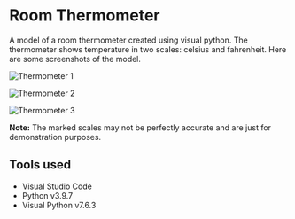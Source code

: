 # Room Thermometer

A model of a room thermometer created using visual python. The thermometer shows temperature in two scales: celsius and fahrenheit.
Here are some screenshots of the model.

![Thermometer 1](https://user-images.githubusercontent.com/98907729/174612195-82a0671b-d97a-49fe-a0f4-0c8aafe40b85.png)

![Thermometer 2](https://user-images.githubusercontent.com/98907729/174612215-01603431-e888-479a-ad0a-d1f63cecd622.png)

![Thermometer 3](https://user-images.githubusercontent.com/98907729/174612236-6331da86-53e2-420a-a819-47e365d27958.png)

**Note:** The marked scales may not be perfectly accurate and are just for demonstration purposes.

## Tools used

- Visual Studio Code
- Python v3.9.7
- Visual Python v7.6.3
